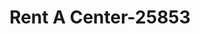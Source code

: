 ---
f_zip-code: 96720
f_state-code: HI
title: Rent A Center-25853
f_phone: 808-935-9300
f_city-only: Hilo
f_address: 200 Kanoelehua Ave Hilo
f_location-unique-id: '25853'
slug: rent-a-center-25853
updated-on: '2024-05-30T13:46:58.046Z'
created-on: '2024-05-30T13:36:59.803Z'
published-on: '2024-05-30T13:54:32.469Z'
f_city-state: cms/city/hilo-hi.md
f_company: cms/company/rent-a-center.md
f_state: cms/state/hawaii.md
layout: '[payday-loan].html'
tags: payday-loan
---